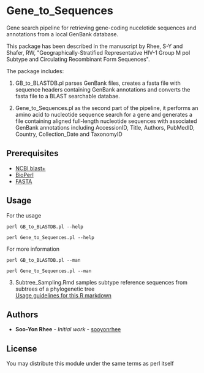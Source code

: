 # Gene_to_Sequences

Gene search pipeline for retrieving gene-coding nucelotide sequences and annotations from a local GenBank database.

This package has been described in  the manuscript by Rhee, S-Y and Shafer, RW, "Geographically-Stratified Representative HIV-1 Group M pol Subtype and Circulating Recombinant Form Sequences".

The package includes:

1. GB_to_BLASTDB.pl 
parses GenBank files, creates a fasta file with sequence headers containing GenBank annotations and
converts the fasta file to a BLAST searchable databae.

2. Gene_to_Sequences.pl
as the second part of the pipeline, it performs an amino acid to nucleotide sequence search for a gene
and generates a file containing aligned full-length nucleotide sequences with associated GenBank annotations
including AccessionID, Title, Authors, PubMedID, Country, Collection_Date and TaxonomyID

## Prerequisites

* [NCBI blast+](https://blast.ncbi.nlm.nih.gov/Blast.cgi?PAGE_TYPE=BlastDocs&DOC_TYPE=Download)
* [BioPerl](http://bioperl.org/)
* [FASTA](http://fasta.bioch.virginia.edu/fasta_www2/fasta_down.shtml)

## Usage

For the usage
```
perl GB_to_BLASTDB.pl --help

perl Gene_to_Sequences.pl --help

```

For more information
```
perl GB_to_BLASTDB.pl --man

perl Gene_to_Sequences.pl --man

``` 


3. Subtree_Sampling.Rmd 
samples subtype reference sequences from subtrees of a phylogenetic tree  
[Usage guidelines for this R markdown](doc/Subtree_Sampling.md)


## Authors

* **Soo-Yon Rhee** - *Initial work* - [sooyonrhee](https://github.com/sooyonrhee)



## License

You may distribute this module under the same terms as perl itself
 





